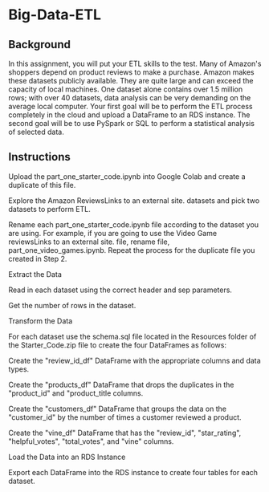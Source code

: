 # Big-Data-ETL
## Background
In this assignment, you will put your ETL skills to the test. Many of Amazon's shoppers depend on product reviews to make a purchase. Amazon makes these datasets publicly available. They are quite large and can exceed the capacity of local machines. One dataset alone contains over 1.5 million rows; with over 40 datasets, data analysis can be very demanding on the average local computer. Your first goal will be to perform the ETL process completely in the cloud and upload a DataFrame to an RDS instance. The second goal will be to use PySpark or SQL to perform a statistical analysis of selected data.

## Instructions
Upload the part_one_starter_code.ipynb into Google Colab and create a duplicate of this file.

Explore the Amazon ReviewsLinks to an external site. datasets and pick two datasets to perform ETL.

Rename each part_one_starter_code.ipynb file according to the dataset you are using. For example, if you are going to use the Video Game reviewsLinks to an external site. file, rename file, part_one_video_games.ipynb. Repeat the process for the duplicate file you created in Step 2.

Extract the Data

Read in each dataset using the correct header and sep parameters.

Get the number of rows in the dataset.

Transform the Data

For each dataset use the schema.sql file located in the Resources folder of the Starter_Code.zip file to create the four DataFrames as follows:

Create the "review_id_df" DataFrame with the appropriate columns and data types.

Create the "products_df" DataFrame that drops the duplicates in the "product_id" and "product_title columns.

Create the "customers_df" DataFrame that groups the data on the "customer_id" by the number of times a customer reviewed a product.

Create the "vine_df" DataFrame that has the "review_id", "star_rating", "helpful_votes", "total_votes", and "vine" columns.

Load the Data into an RDS Instance

Export each DataFrame into the RDS instance to create four tables for each dataset.
